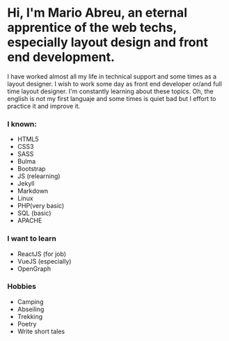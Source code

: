 # Hi, I'm Mario Abreu, an eternal apprentice of the web techs, especially layout design and front end development.

I have worked almost all my life in technical support and some times as a layout designer. I wish to work some day as front end developer or/and full time layout designer. I'm constantly learning about these topics. Oh, the english is not my first languaje and some times is  quiet bad but I effort to practice it and improve it. 

### I known:

- HTML5
- CSS3
- SASS
- Bulma
- Bootstrap
- JS (relearning)
- Jekyll
- Markdown
- Linux
- PHP(very basic)
- SQL (basic)
- APACHE

### I want to learn
- ReactJS (for job)
- VueJS (especially)
- OpenGraph

### Hobbies
- Camping
- Abseiling
- Trekking
- Poetry
- Write short tales

<!--
**Max131/Max131** is a ✨ _special_ ✨ repository because its `README.md` (this file) appears on your GitHub profile.

Here are some ideas to get you started:

- 🔭 I’m currently working on ...
- 🌱 I’m currently learning ...
- 👯 I’m looking to collaborate on ...
- 🤔 I’m looking for help with ...
- 💬 Ask me about ...
- 📫 How to reach me: ...
- 😄 Pronouns: ...
- ⚡ Fun fact: ...
-->
